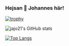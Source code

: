 ### Hejsan 👋 Johannes här!

[![trophy](https://github-profile-trophy.vercel.app/?username=jajo21?theme=onedark)](https://github.com/ryo-ma/github-profile-trophy)


![jajo21's GitHub stats](https://github-readme-stats.vercel.app/api?username=jajo21&show_icons=true&theme=synthwave)

 [![Top Langs](https://github-readme-stats.vercel.app/api/top-langs/?username=jajo21&langs_count=10&theme=dark&card_width=450)]([https://github.com/jajo21/github-readme-stats](https://github.com/anuraghazra/github-readme-stats))

<!--
**jajo21/jajo21** is a ✨ _special_ ✨ repository because its `README.md` (this file) appears on your GitHub profile.

Here are some ideas to get you started:

- 🔭 I’m currently working on ...
- 🌱 I’m currently learning ...
- 👯 I’m looking to collaborate on ...
- 🤔 I’m looking for help with ...
- 💬 Ask me about ...
- 📫 How to reach me: ...
- 😄 Pronouns: ...
- ⚡ Fun fact: ...
-->
